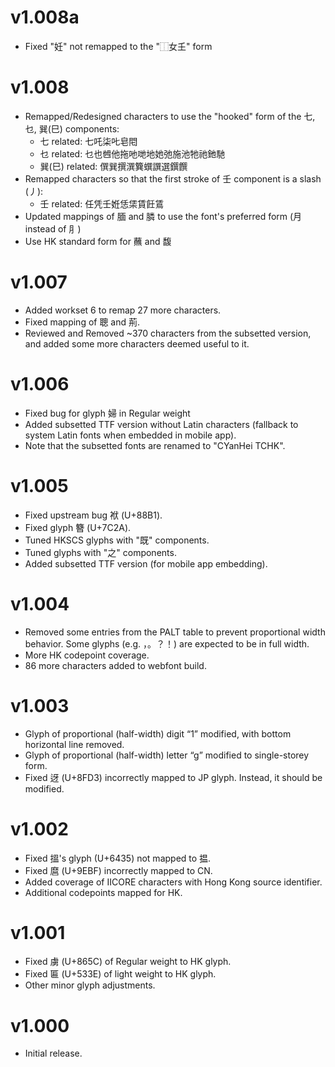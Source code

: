 v1.008a
==========
- Fixed "妊" not remapped to the "⿰女𡈼" form

v1.008
==========
- Remapped/Redesigned characters to use the "hooked" form of the 七, 乜, 巽(巳) components:
  * 七 related: 七吒柒𠮟皂𨳍
  * 乜 related: 乜也乸他拖吔哋地她弛施池牠祂釶馳
  * 巽(巳) related: 僎巽撰潠簨蟤譔選鐉饌
- Remapped characters so that the first stroke of 壬 component is a slash (丿):
  * 壬 related: 任凭壬姙恁栠賃飪鵀
- Updated mappings of 腼 and 膦 to use the font's preferred form (月 instead of ⺼)
- Use HK standard form for 蘸 and 馥

v1.007
==========
- Added workset 6 to remap 27 more characters.
- Fixed mapping of 聰 and 荊.
- Reviewed and Removed ~370 characters from the subsetted version, and added some more characters deemed useful to it.

v1.006
==========
- Fixed bug for glyph 婦 in Regular weight
- Added subsetted TTF version without Latin characters (fallback to system Latin fonts when embedded in mobile app).
- Note that the subsetted fonts are renamed to "CYanHei TCHK".

v1.005
==========
- Fixed upstream bug 袱 (U+88B1).
- Fixed glyph 簪 (U+7C2A).
- Tuned HKSCS glyphs with "既" components.
- Tuned glyphs with "之" components.
- Added subsetted TTF version (for mobile app embedding).

v1.004
==========
- Removed some entries from the PALT table to prevent proportional width behavior. Some glyphs (e.g. ，。？！) are expected to be in full width.  
- More HK codepoint coverage.
- 86 more characters added to webfont build.

v1.003
======
- Glyph of proportional (half-width) digit “1” modified, with bottom horizontal line removed.
- Glyph of proportional (half-width) letter “g” modified to single-storey form. 
- Fixed 迓 (U+8FD3) incorrectly mapped to JP glyph. Instead, it should be modified.

v1.002
======
- Fixed 搵's glyph (U+6435) not mapped to 揾.
- Fixed 麿 (U+9EBF) incorrectly mapped to CN.
- Added coverage of IICORE characters with Hong Kong source identifier.  
- Additional codepoints mapped for HK.  

v1.001
======
- Fixed 虜 (U+865C) of Regular weight to HK glyph.
- Fixed 匾 (U+533E) of light weight to HK glyph.
- Other minor glyph adjustments.

v1.000
======
- Initial release.